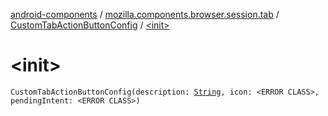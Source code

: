 [android-components](../../index.md) / [mozilla.components.browser.session.tab](../index.md) / [CustomTabActionButtonConfig](index.md) / [&lt;init&gt;](./-init-.md)

# &lt;init&gt;

`CustomTabActionButtonConfig(description: `[`String`](https://kotlinlang.org/api/latest/jvm/stdlib/kotlin/-string/index.html)`, icon: <ERROR CLASS>, pendingIntent: <ERROR CLASS>)`